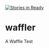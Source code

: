 [![Stories in Ready](https://badge.waffle.io/kittytessapuppy/waffler.png?label=ready&title=Ready)](https://waffle.io/kittytessapuppy/waffler)
# waffler
A Waffle Test
